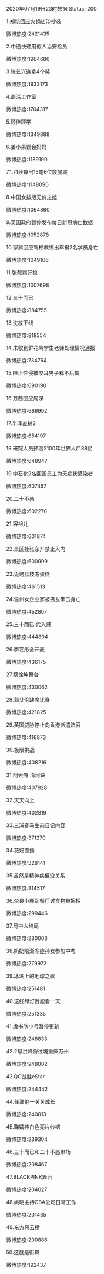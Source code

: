 2020年07月19日23时数据
Status: 200

1.郑恺回应火锅店涉抄袭

微博热度:2421435

2.中通快递用假人当安检员

微博热度:1964686

3.张艺兴连拿4个奖

微博热度:1933173

4.周深工作室

微博热度:1704317

5.顾佳顾学

微博热度:1349888

6.姜小果误会妈妈

微博热度:1189190

7.1.71秒算出15笔6位数加减

微博热度:1148090

8.中国女排版无价之姐

微博热度:1064860

9.英国政府暂停发布每日新冠病亡数据

微博热度:1052878

10.家属回应驾校教练出车祸2名学员身亡

微博热度:1049106

11.张靓颖好稳

微博热度:1007698

12.三十而已

微博热度:884755

13.沈放下线

微博热度:818554

14.未收到鲜花骂学生老师处理情况通报

微博热度:734764

15.阻止性侵被咬耳男子称不后悔

微博热度:690190

16.万茜回应周深

微博热度:686992

17.半泽直树2

微博热度:654197

18.研究人员预测2100年世界人口88亿

微博热度:648947

19.中石化2名回国员工为无症状感染者

微博热度:607457

20.二十不惑

微博热度:602270

21.容祖儿

微博热度:601874

22.景区挂张东升禁止入内

微博热度:600999

23.免烤荔枝冻蛋糕

微博热度:461513

24.温州女企业家被男友拳击身亡

微博热度:452807

25.三十而已 代入感

微博热度:444804

26.李艺彤全开麦

微博热度:436175

27.蔡徐坤舞台

微博热度:430062

28.郭艾伦缺席比赛

微博热度:421825

29.英国威胁停止向香港派遣法官

微博热度:416873

30.极限挑战

微博热度:408216

31.阿云嘎 清河诀

微博热度:407928

32.天天向上

微博热度:402819

33.三浦春马生前日记内容

微博热度:371270

34.薇娅直播

微博热度:328141

35.虽然是精神病但没关系

微博热度:314517

36.奈良小鹿到餐厅讨食物被婉拒

微博热度:299446

37.局中人结局

微博热度:280003

38.奶奶陪渐冻症孙女参加中考

微博热度:279972

39.冰湖上的地球之歌

微博热度:251481

40.这红绿灯我能看一天

微博热度:251335

41.虞书欣小号暂停更新

微博热度:248833

42.2号洪峰将过境重庆万州

微博热度:248002

43.QG战胜eStar

微博热度:244442

44.任嘉伦一关关成长

微博热度:240813

45.鞠婧祎白色亮片纱裙

微博热度:239304

46.三十而已和二十不惑串场

微博热度:208467

47.BLACKPINK舞台

微博热度:204027

48.姚明主持CBA公司日常工作

微博热度:201435

49.东方风云榜

微博热度:200886

50.这就是街舞

微博热度:192437

